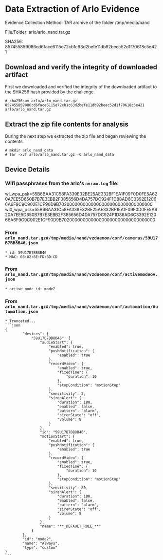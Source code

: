 # Data Extraction of Arlo Evidence
  Evidence Collection Method: TAR archive of the folder /tmp/media/nand
  
  File/Folder: arlo/arlo_nand.tar.gz
  
  SHA256: 857455859086cd6face6115e72cb1c63d2befe11db92beec52d1f70618c5e421
  
## Download and verify the integrity of downloaded artifact

First we downloaded and verified the integrity of the downloaded artifact to the SHA256 hash provided by the challenge.
```
# sha256sum arlo/arlo_nand.tar.gz
857455859086cd6face6115e72cb1c63d2befe11db92beec52d1f70618c5e421 arlo/arlo_nand.tar.gz
```

## Extract the zip file contents for analysis

During the next step we extracted the zip file and began reviewing the contents.

```
# mkdir arlo_nand_data
# tar -xvf arlo/arlo_nand.tar.gz -C arlo_nand_data
```

## Device Details
### Wifi passphrases from the arlo's `nvram.log` file:
wl_wpa_psk=55B6BAA31C58FA339E32BE25AE332BF1EA1F09F0D0FE5A620A7EE5D650B7B7E3EBB2F385656D4DA757DC924F1D88AD6C3392E12066A6F9C9C902E1CF90D9B70200000000000000000000000000000000
wl0_wpa_psk=55B6BAA31C58FA339E32BE25AE332BF1EA1F09F0D0FE5A620A7EE5D650B7B7E3EBB2F385656D4DA757DC924F1D88AD6C3392E12066A6F9C9C902E1CF90D9B70200000000000000000000000000000000

### From `arlo_nand.tar.gz#/tmp/media/nand/vzdaemon/conf/cameras/59U17B7BB8B46.json`
    * id: 59U17B7BB8B46
    * MAC: 08:02:8E:FD:BD:CD
### From `arlo_nand.tar.gz#/tmp/media/nand/vzdaemon/conf/activemodeov.json`
    * active mode id: mode2
### From `arlo_nand.tar.gz#/tmp/media/nand/vzdaemon/conf/automation/Automation.json`
    * Truncated...
    ```json
    {
            "devices": {
                "59U17B7BB8B46": {
                    "audioStart": {
                        "enabled": true,
                        "pushNotification": {
                            "enabled": true
                        },
                        "recordVideo": {
                            "enabled": true,
                            "fixedTime": {
                                "duration": 10
                            },
                            "stopCondition": "motionStop"
                        },
                        "sensitivity": 3,
                        "sirenAlert": {
                            "duration": 180,
                            "enabled": false,
                            "pattern": "alarm",
                            "sirenState": "off",
                            "volume": 8
                        }
                    },
                    "id": "59U17B7BB8B46",
                    "motionStart": {
                        "enabled": true,
                        "pushNotification": {
                            "enabled": true
                        },
                        "recordVideo": {
                            "enabled": true,
                            "fixedTime": {
                                "duration": 10
                            },
                            "stopCondition": "motionStop"
                        },
                        "sensitivity": 80,
                        "sirenAlert": {
                            "duration": 180,
                            "enabled": false,
                            "pattern": "alarm",
                            "sirenState": "off",
                            "volume": 8
                        }
                    },
                    "name": "**_DEFAULT_RULE_**"
                }
            },
            "id": "mode2",
            "name": "Always",
            "type": "custom"
    }
    ```

